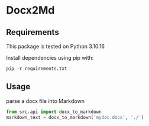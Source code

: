 # Docx2Md

## Requirements

This package is tested on Python 3.10.16

Install dependencies using pip with:
```shell
pip -r requirements.txt
```

## Usage

 parse a docx file into Markdown
```python
from src.api import docx_to_markdown
markdown_text = docx_to_markdown('mydoc.docx', './')
```
